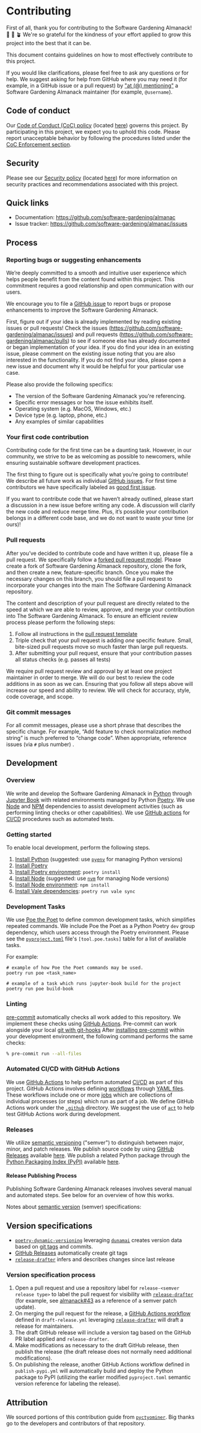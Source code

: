 # Contributing

First of all, thank you for contributing to the Software Gardening Almanack! 🎉 💯 🪴
We're so grateful for the kindness of your effort applied to grow this project into the best that it can be.

This document contains guidelines on how to most effectively contribute to this project.

If you would like clarifications, please feel free to ask any questions or for help.
We suggest asking for help from GitHub where you may need it (for example, in a GitHub issue or a pull request) by ["at (@) mentioning"](https://github.blog/2011-03-23-mention-somebody-they-re-notified/) a Software Gardening Almanack maintainer (for example, `@username`).

## Code of conduct

Our [Code of Conduct (CoC) policy](https://github.com/software-gardening/almanac?tab=coc-ov-file) (located [here](https://github.com/software-gardening/.github/blob/main/CODE_OF_CONDUCT.md)) governs this project.
By participating in this project, we expect you to uphold this code.
Please report unacceptable behavior by following the procedures listed under the [CoC Enforcement section](https://github.com/software-gardening/almanac?tab=coc-ov-file#enforcement).

## Security

Please see our [Security policy](https://github.com/software-gardening/almanac?tab=security-ov-file) (located [here](https://github.com/software-gardening/.github/blob/main/SECURITY.md)) for more information on security practices and recommendations associated with this project.

## Quick links

- Documentation: <https://github.com/software-gardening/almanac>
- Issue tracker: <https://github.com/software-gardening/almanac/issues>

## Process

### Reporting bugs or suggesting enhancements

We’re deeply committed to a smooth and intuitive user experience which helps people benefit from the content found within this project.
This commitment requires a good relationship and open communication with our users.

We encourage you to file a [GitHub issue](https://docs.github.com/en/issues/tracking-your-work-with-issues/creating-an-issue) to report bugs or propose enhancements to improve the Software Gardening Almanack.

First, figure out if your idea is already implemented by reading existing issues or pull requests!
Check the issues (<https://github.com/software-gardening/almanac/issues>) and pull requests (<https://github.com/software-gardening/almanac/pulls>)  to see if someone else has already documented or began implementation of your idea.
If you do find your idea in an existing issue, please comment on the existing issue noting that you are also interested in the functionality.
If you do not find your idea, please open a new issue and document why it would be helpful for your particular use case.

Please also provide the following specifics:

- The version of the Software Gardening Almanack you're referencing.
- Specific error messages or how the issue exhibits itself.
- Operating system (e.g. MacOS, Windows, etc.)
- Device type (e.g. laptop, phone, etc.)
- Any examples of similar capabilities

### Your first code contribution

Contributing code for the first time can be a daunting task.
However, in our community, we strive to be as welcoming as possible to newcomers, while ensuring sustainable software development practices.

The first thing to figure out is specifically what you’re going to contribute!
We describe all future work as individual [GitHub issues](https://github.com/software-gardening/almanac/issues).
For first time contributors we have specifically labeled as [good first issue](https://github.com/software-gardening/almanac/issues?q=is%3Aissue+is%3Aopen+label%3A%22good+first+issue%22).

If you want to contribute code that we haven’t already outlined, please start a discussion in a new issue before writing any code.
A discussion will clarify the new code and reduce merge time.
Plus, it’s possible your contribution belongs in a different code base, and we do not want to waste your time (or ours)!

### Pull requests

After you’ve decided to contribute code and have written it up, please file a pull request.
We specifically follow a [forked pull request model](https://docs.github.com/en/github/collaborating-with-issues-and-pull-requests/creating-a-pull-request-from-a-fork).
Please create a fork of Software Gardening Almanack repository, clone the fork, and then create a new, feature-specific branch.
Once you make the necessary changes on this branch, you should file a pull request to incorporate your changes into the main The Software Gardening Almanack repository.

The content and description of your pull request are directly related to the speed at which we are able to review, approve, and merge your contribution into The Software Gardening Almanack.
To ensure an efficient review process please perform the following steps:

1. Follow all instructions in the [pull request template](https://github.com/software-gardening/almanac/blob/main/.github/PULL_REQUEST_TEMPLATE.md)
1. Triple check that your pull request is adding _one_ specific feature. Small, bite-sized pull requests move so much faster than large pull requests.
1. After submitting your pull request, ensure that your contribution passes all status checks (e.g. passes all tests)

We require pull request review and approval by at least one project maintainer in order to merge.
We will do our best to review the code additions in as soon as we can.
Ensuring that you follow all steps above will increase our speed and ability to review.
We will check for accuracy, style, code coverage, and scope.

### Git commit messages

For all commit messages, please use a short phrase that describes the specific change.
For example, “Add feature to check normalization method string” is much preferred to “change code”.
When appropriate, reference issues (via `#` plus number) .

## Development

### Overview

We write and develop the Software Gardening Almanack in [Python](https://www.python.org/) through [Jupyter Book](https://jupyterbook.org/) with related environments managed by Python [Poetry](https://python-poetry.org/).
We use [Node](https://nodejs.org) and [NPM](https://www.npmjs.com/) dependencies to assist development activities (such as performing linting checks or other capabilities).
We use [GitHub actions](https://docs.github.com/en/actions) for [CI/CD](https://en.wikipedia.org/wiki/CI/CD) procedures such as automated tests.

### Getting started

To enable local development, perform the following steps.

1. [Install Python](https://www.python.org/downloads/) (suggested: use [`pyenv`](https://github.com/pyenv/pyenv) for managing Python versions)
1. [Install Poetry](https://python-poetry.org/docs/#installation)
1. [Install Poetry environment](https://python-poetry.org/docs/basic-usage/#installing-dependencies): `poetry install`
1. [Install Node](https://nodejs.org/en/download) (suggested: use [`nvm`](https://github.com/nvm-sh/nvm) for managing Node versions)
1. [Install Node environment](https://docs.npmjs.com/cli/v9/commands/npm-install): `npm install`
1. [Install Vale dependencies](https://vale.sh/manual/sync/): `poetry run vale sync`

### Development Tasks

We use [Poe the Poet](https://poethepoet.natn.io/) to define common development tasks, which simplifies repeated  commands.
We include Poe the Poet as a Python Poetry `dev` group dependency, which users access through the Poetry environment.
Please see the [`pyproject.toml`](https://github.com/software-gardening/almanac/blob/main/pyproject.toml) file's `[tool.poe.tasks]` table for a list of available tasks.

For example:

```shell
# example of how Poe the Poet commands may be used.
poetry run poe <task_name>

# example of a task which runs jupyter-book build for the project
poetry run poe build-book
```

### Linting

[pre-commit](https://pre-commit.com/) automatically checks all work added to this repository.
We implement these checks using [GitHub Actions](https://docs.github.com/en/actions).
Pre-commit can work alongside your local [git with git-hooks](https://pre-commit.com/index.html#3-install-the-git-hook-scripts)
After [installing pre-commit](https://pre-commit.com/#installation) within your development environment, the following command performs the same checks:

```sh
% pre-commit run --all-files
```

### Automated CI/CD with GitHub Actions

We use [GitHub Actions](https://docs.github.com/en/actions) to help perform automated [CI/CD](https://en.wikipedia.org/wiki/CI/CD) as part of this project.
GitHub Actions involves defining [workflows](https://docs.github.com/en/actions/using-workflows) through [YAML files](https://en.wikipedia.org/wiki/YAML).
These workflows include one or more [jobs](https://docs.github.com/en/actions/using-jobs) which are collections of individual processes (or steps) which run as part of a job.
We define GitHub Actions work under the [`.github`](https://github.com/software-gardening/almanac/tree/main/.github) directory.
We suggest the use of [`act`](https://github.com/nektos/act) to help test GitHub Actions work during development.

### Releases

We utilize [semantic versioning](https://en.wikipedia.org/wiki/Software_versioning#Semantic_versioning) ("semver") to distinguish between major, minor, and patch releases.
We publish source code by using [GitHub Releases](https://docs.github.com/en/repositories/releasing-projects-on-github/about-releases) available [here](https://github.com/software-gardening/almanac/releases).
We publish a related Python package through the [Python Packaging Index (PyPI)](https://pypi.org/) available [here](https://pypi.org/project/almanack/).

#### Release Publishing Process

Publishing Software Gardening Almanack releases involves several manual and automated steps.
See below for an overview of how this works.

Notes about [semantic version](https://en.wikipedia.org/wiki/Software_versioning#Semantic_versioning) (semver) specifications:

## Version specifications

- [`poetry-dynamic-versioning`](https://github.com/mtkennerly/poetry-dynamic-versioning) leveraging [`dunamai`](https://github.com/mtkennerly/dunamai) creates version data based on [git tags](https://git-scm.com/book/en/v2/Git-Basics-Tagging) and commits.
- [GitHub Releases](https://docs.github.com/en/repositories/releasing-projects-on-github/about-releases) automatically create git tags
- [`release-drafter`](https://github.com/release-drafter/release-drafter) infers and describes changes since last release

### Version specification process

1. Open a pull request and use a repository label for `release-<semver release type>` to label the pull request for visibility with [`release-drafter`](https://github.com/release-drafter/release-drafter) (for example, see [almanack#43](https://github.com/software-gardening/almanac/pull/43) as a reference of a semver patch update).
1. On merging the pull request for the release, a [GitHub Actions workflow](https://docs.github.com/en/actions/using-workflows) defined in `draft-release.yml` leveraging [`release-drafter`](https://github.com/release-drafter/release-drafter) will draft a release for maintainers.
1. The draft GitHub release will include a version tag based on the GitHub PR label applied and `release-drafter`.
1. Make modifications as necessary to the draft GitHub release, then publish the release (the draft release does not normally need additional modifications).
1. On publishing the release, another GitHub Actions workflow defined in `publish-pypi.yml` will automatically build and deploy the Python package to PyPI (utilizing the earlier modified `pyproject.toml` semantic version reference for labeling the release).

## Attribution

We sourced portions of this contribution guide from [`pyctyominer`](https://github.com/cytomining/pycytominer/blob/master/CONTRIBUTING.md).
Big thanks go to the developers and contributors of that repository.

